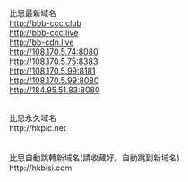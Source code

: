 比思最新域名<br>
http://bbb-ccc.club<br>
http://bbb-ccc.live<br>
http://bb-cdn.live<br>
http://108.170.5.74:8080<br>
http://108.170.5.75:8383<br>
http://108.170.5.99:8181<br>
http://108.170.5.99:8080<br>
http://184.95.51.83:8080<br>

<br>
比思永久域名<br>
http://hkpic.net<br>
<br>
<br>
比思自動跳轉新域名(請收藏好，自動跳到新域名)<br>
http://hkbisi.com<br>
